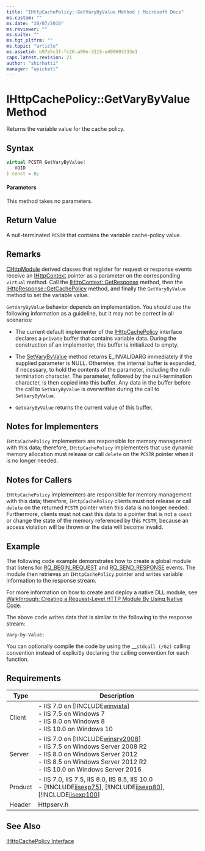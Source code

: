 ```yaml
---
title: "IHttpCachePolicy::GetVaryByValue Method | Microsoft Docs"
ms.custom: ""
ms.date: "10/07/2016"
ms.reviewer: ""
ms.suite: ""
ms.tgt_pltfrm: ""
ms.topic: "article"
ms.assetid: b97e5c3f-fc26-a90e-3115-e499693333e1
caps.latest.revision: 21
author: "shirhatti"
manager: "wpickett"
---
```

# IHttpCachePolicy::GetVaryByValue Method
Returns the variable value for the cache policy.  
  
## Syntax  
  
```cpp  
virtual PCSTR GetVaryByValue(  
   VOID  
) const = 0;  
```  
  
#### Parameters  
 This method takes no parameters.  
  
## Return Value  
 A null-terminated `PCSTR` that contains the variable cache-policy value.  
  
## Remarks  
 [CHttpModule](../../web-development-reference\native-code-api-reference/chttpmodule-class.md) derived classes that register for request or response events receive an [IHttpContext](../../web-development-reference\native-code-api-reference/ihttpcontext-interface.md) pointer as a parameter on the corresponding `virtual` method. Call the [IHttpContext::GetResponse](../../web-development-reference\native-code-api-reference/ihttpcontext-getresponse-method.md) method, then the [IHttpResponse::GetCachePolicy](../../web-development-reference\native-code-api-reference/ihttpresponse-getcachepolicy-method.md) method, and finally the `GetVaryByValue` method to set the variable value.  
  
 `GetVaryByValue` behavior depends on implementation. You should use the following information as a guideline, but it may not be correct in all scenarios:  
  
-   The current default implementer of the [IHttpCachePolicy](../../web-development-reference\native-code-api-reference/ihttpcachepolicy-interface.md) interface declares a `private` buffer that contains variable data. During the construction of an implementer, this buffer is initialized to empty.  
  
-   The [SetVaryByValue](../../web-development-reference\native-code-api-reference/ihttpcachepolicy-setvarybyvalue-method.md) method returns E_INVALIDARG immediately if the supplied parameter is NULL. Otherwise, the internal buffer is expanded, if necessary, to hold the contents of the parameter, including the null-termination character. The parameter, followed by the null-termination character, is then copied into this buffer. Any data in the buffer before the call to `SetVaryByValue` is overwritten during the call to `SetVaryByValue`.  
  
-   `GetVaryByValue` returns the current value of this buffer.  
  
## Notes for Implementers  
 `IHttpCachePolicy` implementers are responsible for memory management with this data; therefore, `IHttpCachePolicy` implementers that use dynamic memory allocation must release or call `delete` on the `PCSTR` pointer when it is no longer needed.  
  
## Notes for Callers  
 `IHttpCachePolicy` implementers are responsible for memory management with this data; therefore, `IHttpCachePolicy` clients must not release or call `delete` on the returned `PCSTR` pointer when this data is no longer needed. Furthermore, clients must not cast this data to a pointer that is not a `const` or change the state of the memory referenced by this `PCSTR`, because an access violation will be thrown or the data will become invalid.  
  
## Example  
 The following code example demonstrates how to create a global module that listens for [RQ_BEGIN_REQUEST](../../web-development-reference\native-code-api-reference/request-processing-constants.md) and [RQ_SEND_RESPONSE](../../web-development-reference\native-code-api-reference/request-processing-constants.md) events. The module then retrieves an `IHttpCachePolicy` pointer and writes variable information to the response stream.  
  
<!-- TODO: review snippet reference  [!CODE [IHttpCachePolicy#9](IHttpCachePolicy#9)]  -->  
  
 For more information on how to create and deploy a native DLL module, see [Walkthrough: Creating a Request-Level HTTP Module By Using Native Code](../../web-development-reference\native-code-development-overview\walkthrough-creating-a-request-level-http-module-by-using-native-code.md).  
  
 The above code writes data that is similar to the following to the response stream:  
  
```  
Vary-by-Value:   
```  
  
 You can optionally compile the code by using the __`stdcall (/Gz)` calling convention instead of explicitly declaring the calling convention for each function.  
  
## Requirements  
  
|Type|Description|  
|----------|-----------------|  
|Client|-   IIS 7.0 on [!INCLUDE[winvista](../../wmi-provider/includes/winvista-md.md)]<br />-   IIS 7.5 on Windows 7<br />-   IIS 8.0 on Windows 8<br />-   IIS 10.0 on Windows 10|  
|Server|-   IIS 7.0 on [!INCLUDE[winsrv2008](../../wmi-provider/includes/winsrv2008-md.md)]<br />-   IIS 7.5 on Windows Server 2008 R2<br />-   IIS 8.0 on Windows Server 2012<br />-   IIS 8.5 on Windows Server 2012 R2<br />-   IIS 10.0 on Windows Server 2016|  
|Product|-   IIS 7.0, IIS 7.5, IIS 8.0, IIS 8.5, IIS 10.0<br />-   [!INCLUDE[iisexp75](../../web-development-reference/native-code-api-reference/includes/iisexp75-md.md)], [!INCLUDE[iisexp80](../../web-development-reference/native-code-api-reference/includes/iisexp80-md.md)], [!INCLUDE[iisexp100](../../web-development-reference/native-code-api-reference/includes/iisexp100-md.md)]|  
|Header|Httpserv.h|  
  
## See Also  
 [IHttpCachePolicy Interface](../../web-development-reference\native-code-api-reference/ihttpcachepolicy-interface.md)